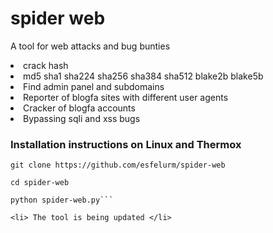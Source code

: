 # spider web

A tool for web attacks and bug bunties 

<li> crack hash <li>
md5
sha1
sha224
sha256
sha384
sha512
blake2b
blake5b 
<li> Find admin panel and subdomains </li>
<li> Reporter of blogfa sites with different user agents </li>
<li> Cracker of blogfa accounts </li>
<li> Bypassing sqli and xss bugs </li>

<h3>Installation instructions on Linux and Thermox </h3>

``` 
git clone https://github.com/esfelurm/spider-web

cd spider-web

python spider-web.py```

<li> The tool is being updated </li>


